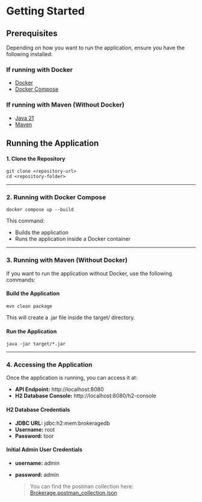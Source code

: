 # Getting Started

## Prerequisites

Depending on how you want to run the application, ensure you have the following installed:

### If running with Docker

* [Docker](https://www.docker.com/get-started/)
* [Docker Compose](https://docs.docker.com/compose/install/)

### If running with Maven (Without Docker)

* [Java 21](https://www.oracle.com/tr/java/technologies/downloads/#java21)
* [Maven](https://maven.apache.org/install.html)

## Running the Application

#### 1. Clone the Repository

```
git clone <repository-url>
cd <repository-folder>
```

---

### 2. Running with Docker Compose

`docker compose up --build`

This command:

* Builds the application
* Runs the application inside a Docker container

---

### 3. Running with Maven (Without Docker)

If you want to run the application without Docker, use the following commands:

#### Build the Application

`mvn clean package`

This will create a .jar file inside the target/ directory.

#### Run the Application

`java -jar target/*.jar`

---

### 4. Accessing the Application

Once the application is running, you can access it at:

* **API Endpoint:** http://localhost:8080
* **H2 Database Console:** http://localhost:8080/h2-console

#### H2 Database Credentials

* **JDBC URL:** jdbc:h2:mem:brokeragedb
* **Username:** root
* **Password:** toor

#### Initial Admin User Credentials

* **username:** admin
* **password:** admin

  > You can find the postman collection here: [Brokerage.postman_collection.json](https://github.com/user-attachments/files/19274277/Brokerage.postman_collection.json)
